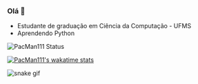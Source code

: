 ### Olá 👋

- Estudante de graduação em Ciência da Computação - UFMS
- Aprendendo Python

![PacMan111 Status](https://github-readme-stats.vercel.app/api?username=pacman111&show_icons=true&theme=gruvbox)
<!--[![Top Linguagens](https://github-readme-stats.vercel.app/api/top-langs/?username=pacman111&layout=compact)](https://github.com/anuraghazra/github-readme-stats) 
-->

[![PacMan111's wakatime stats](https://github-readme-stats.vercel.app/api/wakatime?username=pacman111&theme=gruvbox)](https://github.com/anuraghazra/github-readme-stats)

![snake gif]([https://github.com/YOUR_USERNAME/YOUR_USERNAME/blob/output/github-contribution-grid-snake.gif](https://github.com/PacMan111/PacMan111/blob/output/github-contribution-grid-snake.gif))
